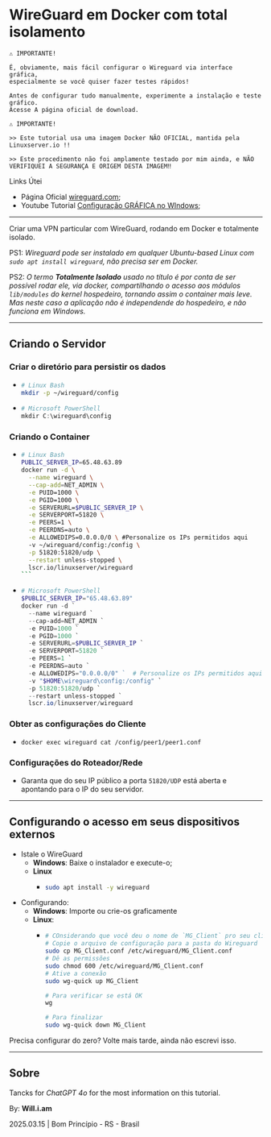 # WireGuard em Docker com total isolamento

```
⚠️ IMPORTANTE!

É, obviamente, mais fácil configurar o Wireguard via interface gráfica,
especialmente se você quiser fazer testes rápidos!

Antes de configurar tudo manualmente, experimente a instalação e teste gráfico.
Acesse A página oficial de download.
```

```
⚠️ IMPORTANTE!

>> Este tutorial usa uma imagem Docker NÃO OFICIAL, mantida pela Linuxserver.io !!

>> Este procedimento não foi amplamente testado por mim ainda, e NÃO VERIFIQUEI A SEGURANÇA E ORIGEM DESTA IMAGEM‼️
```

Links Útei
- Página Oficial [wireguard.com](https://www.wireguard.com/install/);
- Youtube Tutorial [Configuração GRÁFICA no WIndows](https://www.youtube.com/watch?v=AR5IWUpZbsk&t=343s);

---

Criar uma VPN particular com WireGuard, rodando em Docker e totalmente isolado.

PS1: *Wireguard pode ser instalado em qualquer Ubuntu-based Linux com `sudo apt install wireguard`, não precisa ser em Docker.*

PS2: *O termo **Totalmente Isolado** usado no título é por conta de ser possível rodar ele, via docker, compartilhando o acesso aos módulos `lib/modules` do kernel hospedeiro, tornando assim o container mais leve. Mas neste caso a aplicação não é independende do hospedeiro, e não funciona em Windows.*

---

## Criando o Servidor

### Criar o diretório para persistir os dados
  - ```sh
    # Linux Bash
    mkdir -p ~/wireguard/config
    ```
  - ```ps1
    # Microsoft PowerShell
    mkdir C:\wireguard\config
    ```

### Criando o Container
  - ````sh
    # Linux Bash
    PUBLIC_SERVER_IP=65.48.63.89
    docker run -d \
      --name wireguard \
      --cap-add=NET_ADMIN \
      -e PUID=1000 \
      -e PGID=1000 \
      -e SERVERURL=$PUBLIC_SERVER_IP \
      -e SERVERPORT=51820 \
      -e PEERS=1 \
      -e PEERDNS=auto \
      -e ALLOWEDIPS=0.0.0.0/0 \ #Personalize os IPs permitidos aqui
      -v ~/wireguard/config:/config \
      -p 51820:51820/udp \
      --restart unless-stopped \
      lscr.io/linuxserver/wireguard
    ```
  - ```ps1
    # Microsoft PowerShell
    $PUBLIC_SERVER_IP="65.48.63.89"
    docker run -d `
      --name wireguard `
      --cap-add=NET_ADMIN `
      -e PUID=1000 `
      -e PGID=1000 `
      -e SERVERURL=$PUBLIC_SERVER_IP `
      -e SERVERPORT=51820 `
      -e PEERS=1 `
      -e PEERDNS=auto `
      -e ALLOWEDIPS="0.0.0.0/0" `  # Personalize os IPs permitidos aqui
      -v "$HOME\wireguard\config:/config" `
      -p 51820:51820/udp `
      --restart unless-stopped `
      lscr.io/linuxserver/wireguard
    ```

### Obter as configurações do Cliente
  - ```sh
    docker exec wireguard cat /config/peer1/peer1.conf
    ```

### Configurações do Roteador/Rede
  - Garanta que do seu IP público a porta `51820/UDP` está aberta e apontando para o IP do seu servidor.

---

## Configurando o acesso em seus dispositivos externos
  - Istale o WireGuard
    - **Windows**: Baixe o instalador e execute-o;
    - **Linux**
      - ```sh
        sudo apt install -y wireguard
        ```
  - Configurando:
    - **Windows**: Importe ou crie-os graficamente
    - **Linux**:
      - ```sh
        # COnsiderando que você deu o nome de `MG_Client` pro seu cliente
        # Copie o arquivo de configuração para a pasta do Wireguard
        sudo cp MG_Client.conf /etc/wireguard/MG_Client.conf
        # Dê as permissões
        sudo chmod 600 /etc/wireguard/MG_Client.conf
        # Ative a conexão
        sudo wg-quick up MG_Client

        # Para verificar se está OK
        wg

        # Para finalizar
        sudo wg-quick down MG_Client
        ``` 

Precisa configurar do zero?
Volte mais tarde, ainda não escrevi isso.

---

## Sobre

Tancks for *ChatGPT 4o* for the most information on this tutorial.

By: **Will.i.am**

2025.03.15 | Bom Princípio - RS - Brasil

